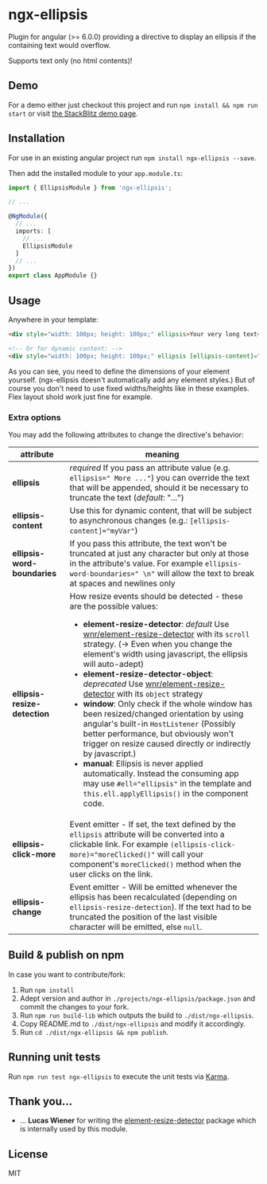 # ngx-ellipsis

Plugin for angular (>= 6.0.0) providing a directive to display an ellipsis if the containing text would overflow.

Supports text only (no html contents)!

## Demo

For a demo either just checkout this project and run `npm install && npm run start` or visit [the StackBlitz demo page](https://stackblitz.com/github/lentschi/ngx-ellipsis?file=src%2Fapp%2Fapp.component.html).

## Installation

For use in an existing angular project run `npm install ngx-ellipsis --save`.

Then add the installed module to your `app.module.ts`:

```typescript
import { EllipsisModule } from 'ngx-ellipsis';

// ...

@NgModule({
  // ...
  imports: [
    // ...
    EllipsisModule
  ]
  // ...
})
export class AppModule {}

```

## Usage

Anywhere in your template:

```html
<div style="width: 100px; height: 100px;" ellipsis>Your very long text</div>

<!-- Or for dynamic content: -->
<div style="width: 100px; height: 100px;" ellipsis [ellipsis-content]="yourDynamicContent"></div>
```

As you can see, you need to define the dimensions of your element yourself. (ngx-ellipsis doesn't automatically add any element styles.) But of course you don't need to use fixed widths/heights like in these examples. Flex layout shold work just fine for example.

### Extra options

You may add the following attributes to change the directive's behavior:

| attribute | meaning |
| ---- | ---- |
| __ellipsis__ | _required_ If you pass an attribute value (e.g. `ellipsis=" More ..."`) you can override the text that will be appended, should it be necessary to truncate the text (_default_: "...")|
| __ellipsis-content__ | Use this for dynamic content, that will be subject to asynchronous changes (e.g.: `[ellipsis-content]="myVar"`) |
| __ellipsis-word-boundaries__ | If you pass this attribute, the text won't be truncated at just any character but only at those in the attribute's value. For example `ellipsis-word-boundaries=" \n"` will allow the text to break at spaces and newlines only |
| __ellipsis-resize-detection__ | How resize events should be detected - these are the possible values: <ul><li>__element-resize-detector__: _default_ Use [wnr/element-resize-detector](https://github.com/wnr/element-resize-detector) with its `scroll` strategy. (-> Even when you change the element's width using javascript, the ellipsis will auto-adept)</li><li>__element-resize-detector-object__: _deprecated_ Use [wnr/element-resize-detector](https://github.com/wnr/element-resize-detector) with its `object` strategy</li><li>__window__: Only check if the whole window has been resized/changed orientation by using angular's built-in `HostListener` (Possibly better performance, but obviously won't trigger on resize caused directly or indirectly by javascript.)</li><li>__manual__: Ellipsis is never applied automatically. Instead the consuming app may use `#ell="ellipsis"` in the template and `this.ell.applyEllipsis()` in the component code.</li></ul> |
| __ellipsis-click-more__ | Event emitter - If set, the text defined by the `ellipsis`  attribute will be converted into a clickable link. For example `(ellipsis-click-more)="moreClicked()"` will call your component's `moreClicked()` method when the user clicks on the link.|
| __ellipsis-change__ | Event emitter - Will be emitted whenever the ellipsis has been recalculated (depending on `ellipsis-resize-detection`). If the text had to be truncated the position of the last visible character will be emitted, else `null`.|

## Build & publish on npm

In case you want to contribute/fork:

1. Run `npm install`
1. Adept version and author in `./projects/ngx-ellipsis/package.json` and commit the changes to your fork.
1. Run `npm run build-lib` which outputs the build to `./dist/ngx-ellipsis`.
1. Copy README.md to `./dist/ngx-ellipsis` and modify it accordingly.
1. Run `cd ./dist/ngx-ellipsis && npm publish`.


## Running unit tests

Run `npm run test ngx-ellipsis` to execute the unit tests via [Karma](https://karma-runner.github.io).

## Thank you...

- ... __Lucas Wiener__ for writing the [element-resize-detector](https://github.com/wnr/element-resize-detector) package which is internally used by this module.

## License

MIT
